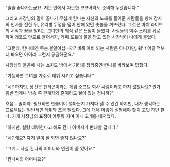 "슬슬 끝나가는군요. 저는 안에서 따듯한 코코아라도 준비해 두겠습니다." 

그리고 사장님의 말이 끝나기 무섭게 칸나는 자신의 노래를 들어준 사람들을 향해 감사의 인사를 전한 뒤, 유리병 뚜껑을 덮어 안에 있던 촛불을 꺼뜨렸다. 
그것은 마치 라이브의 시작과 끝을 알리는 그녀만의 의식 같은 느낌이 들었다. 
사람들의 박수 소리를 뒤로 하며 레코드 안으로 들어서자, 커피 포트에 물을 담고 있던 사장님이 나에게 물었다. 

"그런데, 칸나에겐 무슨 볼일이십니까? 비록 아비 되는 사람은 아니지만, 워낙 어릴 적부터 봐오던 아이라 그런지 궁금하군요." 

사장님의 물음에 나는 쇼윈도 밖에서 기타를 정리중인 칸나를 바라보며 답했다. 

"가능하면 그녀를 가수로 데뷔 시키고 싶습니다." 

"네? 하지만, 당신은 펜타곤이라는 게임 소프트 회사 사람이라고 하지 않았나요? 
뭔가 음반 업계나 방송 쪽 관계자와 줄이라도 닿아 있는 겁니까?" 

흐음... 줄이라. 
필요하면 연줄이야 얼마든지 가져다 댈 수 있긴 하지만, 내가 생각하는 프로젝트는 일반적인 데뷔와 조금 달랐다. 그에 대해 어떻게 설명해야 할지 고민 하던 찰나. 
가게 사장님의 표정이 어두워 지며 이내 고개를 내저었다. 

"하지만, 설령 데뷔한다고 해도 칸나 아버지가 반대할 겁니다." 

"네? 왜요? 자기 딸이 잘 되면 좋지 않나요?" 

"그게... 사실 칸나의 어머니와 연관이 좀 있어요." 

"칸나씨의 어머니요?" 